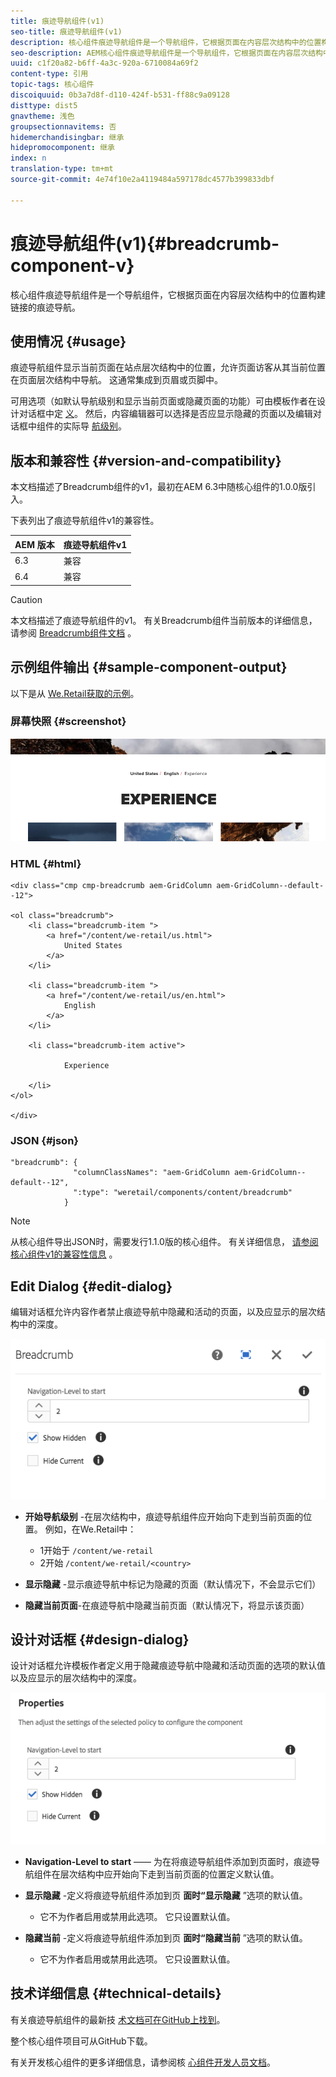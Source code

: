 ```yaml
---
title: 痕迹导航组件(v1)
seo-title: 痕迹导航组件(v1)
description: 核心组件痕迹导航组件是一个导航组件，它根据页面在内容层次结构中的位置构建链接的痕迹导航。
seo-description: AEM核心组件痕迹导航组件是一个导航组件，它根据页面在内容层次结构中的位置构建链接的痕迹导航。
uuid: c1f20a82-b6ff-4a3c-920a-6710084a69f2
content-type: 引用
topic-tags: 核心组件
discoiquuid: 0b3a7d8f-d110-424f-b531-ff88c9a09128
disttype: dist5
gnavtheme: 浅色
groupsectionnavitems: 否
hidemerchandisingbar: 继承
hidepromocomponent: 继承
index: n
translation-type: tm+mt
source-git-commit: 4e74f10e2a4119484a597178dc4577b399833dbf

---
```



# 痕迹导航组件(v1){#breadcrumb-component-v}

核心组件痕迹导航组件是一个导航组件，它根据页面在内容层次结构中的位置构建链接的痕迹导航。

## 使用情况 {#usage}

痕迹导航组件显示当前页面在站点层次结构中的位置，允许页面访客从其当前位置在页面层次结构中导航。 这通常集成到页眉或页脚中。

可用选项（如默认导航级别和显示当前页面或隐藏页面的功能）可由模板作者在设计对话框中定 [义](breadcrumb-v1.md#main-pars_title_1995166862)。 然后，内容编辑器可以选择是否应显示隐藏的页面以及编辑对话框中组件的实际导 [航级别](breadcrumb-v1.md#main-pars_title)。

## 版本和兼容性 {#version-and-compatibility}

本文档描述了Breadcrumb组件的v1，最初在AEM 6.3中随核心组件的1.0.0版引入。

下表列出了痕迹导航组件v1的兼容性。

| AEM 版本 | 痕迹导航组件v1 |
|--- |--- |
| 6.3 | 兼容 |
| 6.4 | 兼容 |

>[!CAUTION]
>
>本文档描述了痕迹导航组件的v1。
>有关Breadcrumb组件当前版本的详细信息，请参阅 [Breadcrumb组件文档](breadcrumb.md) 。

## 示例组件输出 {#sample-component-output}

以下是从 [We.Retail获取的示例](https://helpx.adobe.com/experience-manager/6-4/sites/developing/using/we-retail.html)。

### 屏幕快照 {#screenshot}

![](assets/chlimage_1-33.png)

### HTML {#html}

```
<div class="cmp cmp-breadcrumb aem-GridColumn aem-GridColumn--default--12">

<ol class="breadcrumb">
    <li class="breadcrumb-item ">
        <a href="/content/we-retail/us.html">
            United States
        </a>
    </li>

    <li class="breadcrumb-item ">
        <a href="/content/we-retail/us/en.html">
            English
        </a>
    </li>

    <li class="breadcrumb-item active">
        
            Experience
        
    </li>
</ol>
 
</div>
```

### JSON {#json}

```
"breadcrumb": {
              "columnClassNames": "aem-GridColumn aem-GridColumn--default--12",
              ":type": "weretail/components/content/breadcrumb"
            }
```

>[!NOTE]
>
>从核心组件导出JSON时，需要发行1.1.0版的核心组件。 有关详细信息， [请参阅核心组件v1的兼容性信息](versions.md#main-pars_title_236368006) 。

## Edit Dialog {#edit-dialog}

编辑对话框允许内容作者禁止痕迹导航中隐藏和活动的页面，以及应显示的层次结构中的深度。

![](assets/chlimage_1-34.png)

* **开始导航级别** -在层次结构中，痕迹导航组件应开始向下走到当前页面的位置。 例如，在We.Retail中：

   * 1开始于 `/content/we-retail`
   * 2开始 `/content/we-retail/<country>`

* **显示隐藏** -显示痕迹导航中标记为隐藏的页面（默认情况下，不会显示它们）
* **隐藏当前页面**-在痕迹导航中隐藏当前页面（默认情况下，将显示该页面）

## 设计对话框 {#design-dialog}

设计对话框允许模板作者定义用于隐藏痕迹导航中隐藏和活动页面的选项的默认值以及应显示的层次结构中的深度。

![](assets/chlimage_1-35.png)

* **Navigation-Level to start** —— 为在将痕迹导航组件添加到页面时，痕迹导航组件在层次结构中应开始向下走到当前页面的位置定义默认值。
* **显示隐藏** -定义将痕迹导航组件添加到页 **面时“显示隐藏** ”选项的默认值。

   * 它不为作者启用或禁用此选项。 它只设置默认值。

* **隐藏当前** -定义将痕迹导航组件添加到页 **面时“隐藏当前** ”选项的默认值。

   * 它不为作者启用或禁用此选项。 它只设置默认值。

## 技术详细信息 {#technical-details}

有关痕迹导航组件的最新技 [术文档可在GitHub上找到](https://github.com/adobe/aem-core-wcm-components/tree/master/content/src/content/jcr_root/apps/core/wcm/components/breadcrumb/v1/breadcrumb)。

整个核心组件项目可从GitHub下载。

有关开发核心组件的更多详细信息，请参阅核 [心组件开发人员文档](developing.md)。
